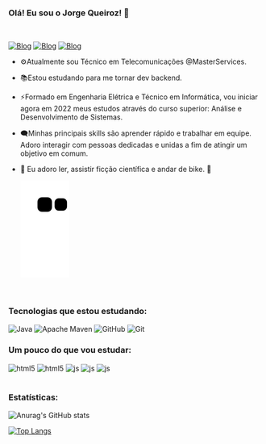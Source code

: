 ### Olá! Eu sou o Jorge Queiroz! 🤟
<br/>

[![Blog](https://img.shields.io/badge/LinkedIn-0077B5?style=for-the-badge&logo=linkedin&logoColor=white)](https://www.linkedin.com/in/queirozjorge-engenharia/)
[![Blog](https://img.shields.io/website?label=CURSOS/ALURA/JORGE&style=for-the-badge&url=https://cursos.alura.com.br/user/jorgequeiroz)](https://cursos.alura.com.br/user/jorgequeiroz)
[![Blog](https://img.shields.io/badge/Microsoft_Outlook-0078D4?style=for-the-badge&logo=microsoft-outlook&logoColor=white)](mailto:jorge.queiroz@outlook.com.br)

- ⚙️Atualmente sou Técnico em Telecomunicações @MasterServices.
- 📚Estou estudando para me tornar dev backend.
- ⚡Formado em Engenharia Elétrica e Técnico em Informática, vou iniciar agora em 2022 meus estudos através do curso superior: Análise e Desenvolvimento de Sistemas.
- 🗨️Minhas principais skills são aprender rápido e trabalhar em equipe. Adoro interagir com pessoas dedicadas e unidas a fim de atingir um objetivo em comum.
- 📖 Eu adoro ler, assistir ficção científica e andar de bike. 🚴

  ![Snake animation](https://github.com/rafaballerini/rafaballerini/blob/output/github-contribution-grid-snake.svg)

<br/>

### Tecnologias que estou estudando:

![Java](https://img.shields.io/badge/java-%23ED8B00.svg?style=for-the-badge&logo=java&logoColor=white)
![Apache Maven](https://img.shields.io/badge/Apache%20Maven-C71A36?style=for-the-badge&logo=Apache%20Maven&logoColor=white)
![GitHub](https://img.shields.io/badge/github-%23121011.svg?style=for-the-badge&logo=github&logoColor=white)
![Git](https://img.shields.io/badge/git-%23F05033.svg?style=for-the-badge&logo=git&logoColor=white)


### Um pouco do que vou estudar:
<div style="display: inline_block">
  <img align="center" alt="html5" src="https://img.shields.io/badge/HTML5-E34F26?style=for-the-badge&logo=html5&logoColor=white" />
  <img align="center" alt="html5" src="https://img.shields.io/badge/CSS3-1572B6?style=for-the-badge&logo=css3&logoColor=white" />
  <img align="center" alt="js" src="https://img.shields.io/badge/Spring-6DB33F?style=for-the-badge&logo=spring&logoColor=white" />
  <img align="center" alt="js" src="https://img.shields.io/badge/MySQL-00000F?style=for-the-badge&logo=mysql&logoColor=white" />
  <img align="center" alt="js" src="https://img.shields.io/badge/JavaScript-F7DF1E?style=for-the-badge&logo=javascript&logoColor=black" />
</div><br/>

### Estatísticas:

![Anurag's GitHub stats](https://github-readme-stats.vercel.app/api?username=queirozjorge&show_icons=true&theme=tokyonight)

[![Top Langs](https://github-readme-stats.vercel.app/api/top-langs/?username=queirozjorge&layout=compact)](https://github.com/anuraghazra/github-readme-stats)
